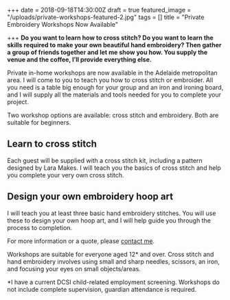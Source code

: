 +++
date = 2018-09-18T14:30:00Z
draft = true
featured_image = "/uploads/private-workshops-featured-2.jpg"
tags = []
title = "Private Embroidery Workshops Now Available"

+++
**Do you want to learn how to cross stitch? Do you want to learn the skills required to make your own beautiful hand embroidery? Then gather a group of friends together and let me show you how. You supply the venue and the coffee, I’ll provide everything else.**

Private in-home workshops are now available in the Adelaide metropolitan area. I will come to you to teach you how to cross stitch or embroider. All you need is a table big enough for your group and an iron and ironing board, and I will supply all the materials and tools needed for you to complete your project.

Two workshop options are available: cross stitch and embroidery. Both are suitable for beginners.

## Learn to cross stitch

Each guest will be supplied with a cross stitch kit, including a pattern designed by Lara Makes. I will teach you the basics of cross stitch and help you complete your very own cross stitch.

## Design your own embroidery hoop art

I will teach you at least three basic hand embroidery stitches. You will use these to design your own hoop art, and I will help guide you through the process to completion.

For more information or a quote, please [contact me](http://www.laramakes.com/contact/).

Workshops are suitable for everyone aged 12* and over. Cross stitch and hand embroidery involves using small and sharp needles, scissors, an iron, and focusing your eyes on small objects/areas.

\*I have a current DCSI child-related employment screening. Workshops do not include complete supervision, guardian attendance is required.